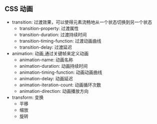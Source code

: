 ## CSS 动画

- transition: 过渡效果，可以使得元素流畅地从一个状态切换到另一个状态
  - transition-property: 过渡属性
  - transition-duration: 过渡持续时间
  - transition-timing-function: 过渡动画曲线
  - transition-delay: 过渡延迟
- animation: 动画,通过关键帧来定义动画
  - animation-name: 动画名称
  - animation-duration: 动画持续时间
  - animation-timing-function: 动画动画曲线
  - animation-delay: 动画延迟
  - animation-iteration-count: 动画循环次数
  - animation-direction: 动画播放方向
- transform: 变换
  - 平移
  - 缩放
  - 旋转

